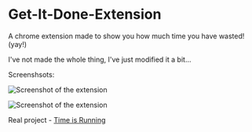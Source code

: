 # Get-It-Done-Extension
A chrome extension made to show you how much time you have wasted! (yay!)



I've not made the whole thing, I've just modified it a bit...

Screenshsots:

![Screenshot of the extension][scr-1]

![Screenshot of the extension][scr-2]

Real project - [Time is Running](https://chrome.google.com/webstore/detail/time-is-running/ijnaleaamhgpjmpmjefcnkkjjckbidnf?hl=en)

[scr-1]: https://drive.google.com/file/d/1bRQBzQjYCPDV173dxtPhFQkOWeMozcjq/view?usp=sharing "Screenshot 1"
[scr-2]: https://drive.google.com/file/d/1iPKiquTFHxkAPe6zldYLFIuX5MfcYTkB/view?usp=sharing "Screenshot 2"
